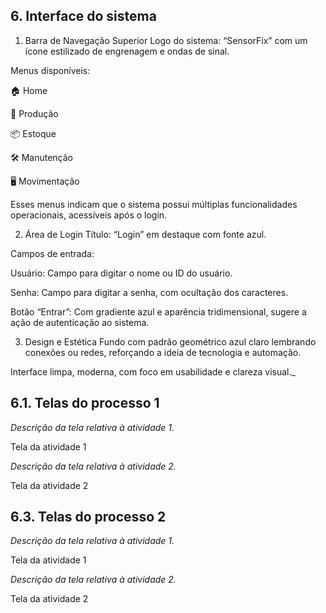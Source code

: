 
## 6. Interface do sistema

1. Barra de Navegação Superior
Logo do sistema: “SensorFix” com um ícone estilizado de engrenagem e ondas de sinal.

Menus disponíveis:

🏠 Home

🔧 Produção

📦 Estoque

🛠️ Manutenção

🖥️ Movimentação

Esses menus indicam que o sistema possui múltiplas funcionalidades operacionais, acessíveis após o login.

2. Área de Login
Título: “Login” em destaque com fonte azul.

Campos de entrada:

Usuário: Campo para digitar o nome ou ID do usuário.

Senha: Campo para digitar a senha, com ocultação dos caracteres.

Botão “Entrar”: Com gradiente azul e aparência tridimensional, sugere a ação de autenticação ao sistema.

3. Design e Estética
Fundo com padrão geométrico azul claro lembrando conexões ou redes, reforçando a ideia de tecnologia e automação.

Interface limpa, moderna, com foco em usabilidade e clareza visual._




## 6.1. Telas do processo 1

_Descrição da tela relativa à atividade 1._

Tela da atividade 1

_Descrição da tela relativa à atividade 2._

Tela da atividade 2


## 6.3. Telas do processo 2

_Descrição da tela relativa à atividade 1._

Tela da atividade 1

_Descrição da tela relativa à atividade 2._

Tela da atividade 2

